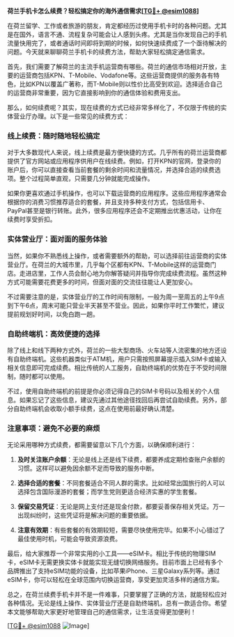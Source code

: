 **荷兰手机卡怎么续费？轻松搞定你的海外通信需求[[TG💪+ @esim1088](https://t.me/s/esim1088)]**

在荷兰留学、工作或者旅游的朋友，肯定都经历过使用手机卡时的各种问题。尤其是在国外，语言不通、流程复杂可能会让人感到头疼。尤其是当你发现自己的手机流量快用完了，或者通话时间即将到期的时候，如何快速续费成了一个亟待解决的问题。今天就来聊聊荷兰手机卡的续费方法，帮助大家轻松搞定通信需求。

首先，我们需要了解荷兰的主流手机运营商有哪些。荷兰的通信市场相对开放，主要的运营商包括KPN、T-Mobile、Vodafone等。这些运营商提供的服务各有特色，比如KPN以覆盖广著称，而T-Mobile则以性价比高受到欢迎。选择适合自己的运营商非常重要，因为它直接影响到你的通信体验和费用支出。

那么，如何续费呢？其实，现在续费的方式已经非常多样化了，不仅限于传统的实体营业厅办理。以下是一些常见的续费方式：

### 线上续费：随时随地轻松搞定

对于大多数现代人来说，线上续费是最方便快捷的方式。几乎所有的荷兰运营商都提供了官方网站或应用程序供用户在线续费。例如，打开KPN的官网，登录你的账户后，你可以直接查看当前套餐的剩余时间和流量情况，并选择合适的续费选项。整个过程简单直观，只需要几分钟就能完成操作。

如果你更喜欢通过手机操作，也可以下载运营商的应用程序。这些应用程序通常会根据你的消费习惯推荐适合的套餐，并且支持多种支付方式，包括信用卡、PayPal甚至是银行转账。此外，很多应用程序还会不定期推出优惠活动，让你在续费时享受折扣。

### 实体营业厅：面对面的服务体验

当然，如果你不熟悉线上操作，或者需要额外的帮助，可以选择前往运营商的实体营业厅。在荷兰的大城市里，几乎每个区都有KPN、T-Mobile这样的运营商门店。走进店里，工作人员会耐心地为你解答疑问并指导你完成续费流程。虽然这种方式可能需要花费更多的时间，但面对面的交流往往能让人更加安心。

不过需要注意的是，实体营业厅的工作时间有限制，一般为周一至周五的上午9点到下午6点，周末可能只营业半天甚至不营业。因此，如果你平时工作繁忙，建议提前规划好时间，以免白跑一趟。

### 自助终端机：高效便捷的选择

除了线上和线下两种方式外，荷兰的一些大型商场、火车站等人流密集的地方还设有自助终端机。这些机器类似于ATM机，用户只需按照屏幕提示插入SIM卡或输入相关信息即可完成续费。相比传统的人工服务，自助终端机的优势在于不受时间限制，随时都可以使用。

不过，使用自助终端机的前提是你必须记得自己的SIM卡号码以及相关的个人信息。如果忘记了这些信息，建议先通过其他途径找回后再尝试自助续费。另外，部分自助终端机会收取小额手续费，这点在使用前最好确认清楚。

### 注意事项：避免不必要的麻烦

无论采用哪种方式续费，都需要留意以下几个方面，以确保顺利进行：

1. **及时关注账户余额**：无论是线上还是线下续费，都要养成定期检查账户余额的习惯。这样可以避免因余额不足而导致的服务中断。
   
2. **选择合适的套餐**：不同套餐适合不同人群的需求。比如经常出国旅行的人可以选择包含国际漫游的套餐；而学生党则更适合经济实惠的学生套餐。

3. **保留交易凭证**：无论是网上支付还是现金付款，都要妥善保存相关凭证。万一出现纠纷时，这些凭证将是解决问题的重要依据。

4. **注意有效期**：有些套餐的有效期较短，需要尽快使用完毕。如果不小心错过了最佳使用时机，可能会导致资源浪费。

最后，给大家推荐一个非常实用的小工具——eSIM卡。相比于传统的物理SIM卡，eSIM卡无需更换实体卡就能实现无缝切换网络服务。目前市面上已经有多个品牌推出了支持eSIM功能的设备，比如苹果iPhone、三星Galaxy系列等。通过eSIM卡，你可以轻松在全球范围内切换运营商，享受更加灵活多样的通信方案。

总之，在荷兰续费手机卡并不是一件难事，只要掌握了正确的方法，就能轻松应对各种情况。无论是线上操作、实体营业厅还是自助终端机，总有一款适合你。希望本文能够帮助大家更好地管理自己的通信需求，让生活变得更加便利！

[[TG💪+ @esim1088](https://t.me/s/esim1088) ![Image](https://i.postimg.cc/4NQfJmqS/Snipaste-2025-05-13-00-14-12.png)]